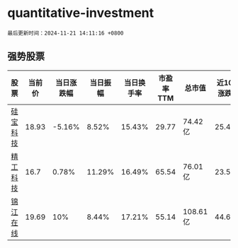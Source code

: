 # quantitative-investment

`最后更新时间：2024-11-21 14:11:16 +0800`

## 强势股票

|股票|当前价|当日涨跌幅|当日振幅|当日换手率|市盈率TTM|总市值|近10日涨跌幅|
|----|----|----|----|----|----|----|----|
|[硅宝科技](https://xueqiu.com/S/SZ300019)|18.93|-5.16%|8.52%|15.43%|29.77|74.42亿|25.45%|
|[精工科技](https://xueqiu.com/S/SZ002006)|16.7|0.78%|11.29%|16.49%|65.54|76.01亿|23.52%|
|[锦江在线](https://xueqiu.com/S/SH600650)|19.69|10%|8.44%|17.21%|55.14|108.61亿|44.67%|
